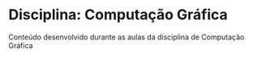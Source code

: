 # Disciplina: Computação Gráfica
Conteúdo desenvolvido durante as aulas da disciplina de Computação Gráfica
